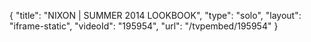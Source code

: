 {
    "title": "NIXON | SUMMER 2014 LOOKBOOK",
    "type": "solo",
    "layout": "iframe-static",
    "videoId": "195954",
    "url": "\/tvpembed\/195954"
}